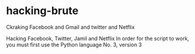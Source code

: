 # hacking-brute
Ckraking Facebook and Gmail and twitter and Netflix 

Hacking Facebook, Twitter, Jamil and Netflix 
In order for the script to work, you must first use the Python language No. 3, version 3

